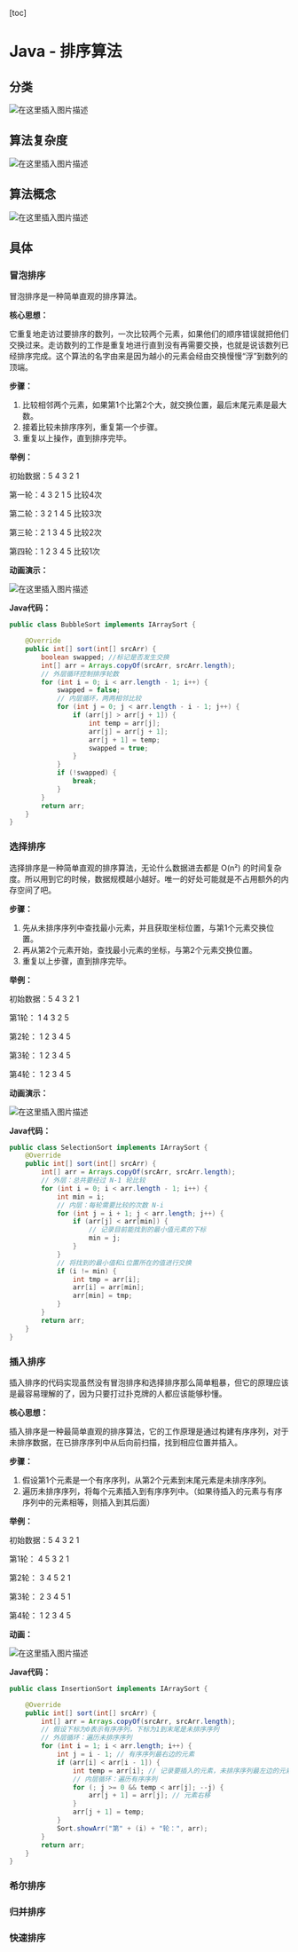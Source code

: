 [toc]

# Java - 排序算法

## 分类

![在这里插入图片描述](https://i-blog.csdnimg.cn/direct/4a9e9778fc604459bec33f0269cddb3b.png)



## 算法复杂度

![在这里插入图片描述](https://i-blog.csdnimg.cn/direct/c83ebe5ef91e4bdc9b818f7ffc877413.png)



## 算法概念

![在这里插入图片描述](https://i-blog.csdnimg.cn/direct/019b00488e4b462fbc105ce68cb5dfaa.png)



## 具体

### 冒泡排序

冒泡排序是一种简单直观的排序算法。

**核心思想：**

它重复地走访过要排序的数列，一次比较两个元素，如果他们的顺序错误就把他们交换过来。走访数列的工作是重复地进行直到没有再需要交换，也就是说该数列已经排序完成。这个算法的名字由来是因为越小的元素会经由交换慢慢“浮”到数列的顶端。

**步骤：**

1. 比较相邻两个元素，如果第1个比第2个大，就交换位置，最后末尾元素是最大数。
2. 接着比较未排序序列，重复第一个步骤。
3. 重复以上操作，直到排序完毕。

**举例：**

初始数据：5 4 3 2 1

第一轮：4 3 2 1 5 比较4次

第二轮：3 2 1 4 5 比较3次

第三轮：2 1 3 4 5 比较2次

第四轮：1 2 3 4 5 比较1次

**动画演示：**

![在这里插入图片描述](https://i-blog.csdnimg.cn/direct/f0b87f1931a64fd58d4ee92cf8cbfae3.gif)

**Java代码：**

```java
public class BubbleSort implements IArraySort {

    @Override
    public int[] sort(int[] srcArr) {
        boolean swapped; //标记是否发生交换
        int[] arr = Arrays.copyOf(srcArr, srcArr.length);
        // 外层循环控制排序轮数
        for (int i = 0; i < arr.length - 1; i++) {
            swapped = false;
            // 内层循环，两两相邻比较
            for (int j = 0; j < arr.length - i - 1; j++) {
                if (arr[j] > arr[j + 1]) {
                    int temp = arr[j];
                    arr[j] = arr[j + 1];
                    arr[j + 1] = temp;
                    swapped = true;
                }
            }
            if (!swapped) {
                break;
            }
        }
        return arr;
    }
}
```

### 选择排序

选择排序是一种简单直观的排序算法，无论什么数据进去都是 O(n²) 的时间复杂度。所以用到它的时候，数据规模越小越好。唯一的好处可能就是不占用额外的内存空间了吧。

**步骤：**

1. 先从未排序序列中查找最小元素，并且获取坐标位置，与第1个元素交换位置。
2. 再从第2个元素开始，查找最小元素的坐标，与第2个元素交换位置。
3. 重复以上步骤，直到排序完毕。

**举例：**

初始数据：5 4 3 2 1

第1轮： 1 4 3 2 5

第2轮： 1 2 3 4 5

第3轮： 1 2 3 4 5

第4轮： 1 2 3 4 5  

**动画演示：**

![在这里插入图片描述](https://i-blog.csdnimg.cn/direct/2036e7cd3d0f479da4ad65e64956e197.gif)

**Java代码：**

```java
public class SelectionSort implements IArraySort {
    @Override
    public int[] sort(int[] srcArr) {
        int[] arr = Arrays.copyOf(srcArr, srcArr.length);
        // 外层：总共要经过 N-1 轮比较
        for (int i = 0; i < arr.length - 1; i++) {
            int min = i;
            // 内层：每轮需要比较的次数 N-i
            for (int j = i + 1; j < arr.length; j++) {
                if (arr[j] < arr[min]) {
                    // 记录目前能找到的最小值元素的下标
                    min = j;
                }
            }
            // 将找到的最小值和i位置所在的值进行交换
            if (i != min) {
                int tmp = arr[i];
                arr[i] = arr[min];
                arr[min] = tmp;
            }
        }
        return arr;
    }
}
```

### 插入排序

插入排序的代码实现虽然没有冒泡排序和选择排序那么简单粗暴，但它的原理应该是最容易理解的了，因为只要打过扑克牌的人都应该能够秒懂。

**核心思想：**

插入排序是一种最简单直观的排序算法，它的工作原理是通过构建有序序列，对于未排序数据，在已排序序列中从后向前扫描，找到相应位置并插入。

**步骤：**

1. 假设第1个元素是一个有序序列，从第2个元素到末尾元素是未排序序列。
2. 遍历未排序序列，将每个元素插入到有序序列中。（如果待插入的元素与有序序列中的元素相等，则插入到其后面）

**举例：**

初始数据：5 4 3 2 1

第1轮： 4 5 3 2 1

第2轮： 3 4 5 2 1

第3轮： 2 3 4 5 1

第4轮： 1 2 3 4 5

**动画：**

![在这里插入图片描述](https://i-blog.csdnimg.cn/direct/83630d9c9b9c4f5c9c12e3e9d5738aa7.gif)

**Java代码：**

```java
public class InsertionSort implements IArraySort {

    @Override
    public int[] sort(int[] srcArr) {
        int[] arr = Arrays.copyOf(srcArr, srcArr.length);
        // 假设下标为0表示有序序列，下标为1到末尾是未排序序列
        // 外层循环：遍历未排序序列
        for (int i = 1; i < arr.length; i++) {
            int j = i - 1; // 有序序列最右边的元素
            if (arr[i] < arr[i - 1]) {
                int temp = arr[i]; // 记录要插入的元素，未排序序列最左边的元素
                // 内层循环：遍历有序序列
                for (; j >= 0 && temp < arr[j]; --j) {
                    arr[j + 1] = arr[j]; // 元素右移
                }
                arr[j + 1] = temp;
            }
            Sort.showArr("第" + (i) + "轮：", arr);
        }
        return arr;
    }
}
```

### 希尔排序





























### 归并排序















### 快速排序
















